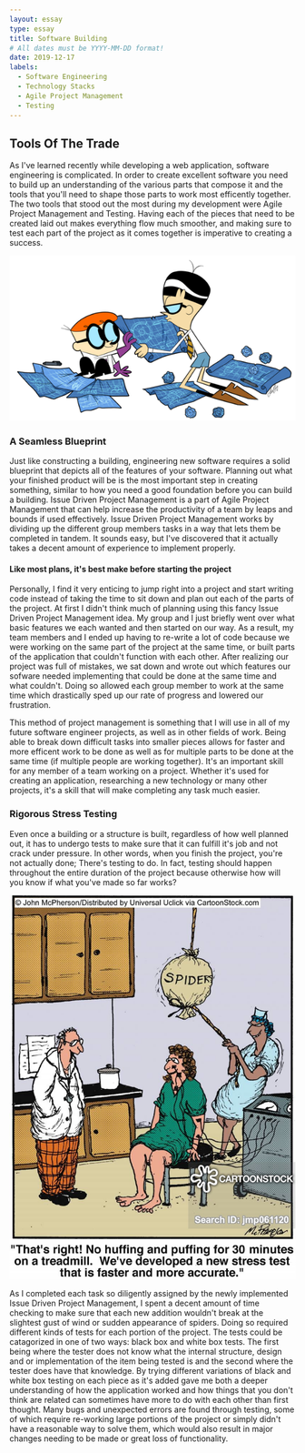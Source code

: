 ```yaml
---
layout: essay
type: essay
title: Software Building
# All dates must be YYYY-MM-DD format!
date: 2019-12-17
labels:
  - Software Engineering
  - Technology Stacks
  - Agile Project Management
  - Testing
---
```


## Tools Of The Trade

As I've learned recently while developing a web application, software engineering is complicated. In order to create
 excellent software you need to build
 up an understanding of the various parts that compose it and the tools that you'll need to shape those parts to
  work most efficently together. The two tools that stood out the most during my development were Agile Project
   Management and Testing. Having each of the pieces that need to be created
   laid out makes everything flow much
   smoother, and making sure to test each part of the project as it comes together is imperative to creating a success.


<img class="ui right medium floated rounded image" src="../images/software-building/blueprint.png">

### A Seamless Blueprint

Just like constructing a building, engineering new software requires a solid blueprint that depicts all of the
 features of your software. Planning
 out what your finished product will be is the most important step in creating something, similar to how you need a good
  foundation before you can build a building. Issue Driven Project Management is a part of Agile Project Management
   that can help increase the productivity of a team by leaps and bounds if used effectively. Issue Driven Project Management works by dividing up
    the different group members tasks in a way that lets them be completed in tandem. It sounds easy, but I've
     discovered that it actually takes a decent amount of experience to implement properly. 
      
#### Like most plans, it's best make before starting the project 
      
Personally, I find it very enticing to jump right into a project and start writing code instead of taking the
 time to sit down and plan out each of the parts of the project. At first I didn't think much of planning using this
  fancy Issue Driven Project Management idea. My group and I just briefly went over what basic features we each wanted and then started on our way. As a result, my team members and I ended up having to re-write a lot of code because we were working on the same part
    of the project at the same time, or built parts of the application that couldn't function with each other. After
     realizing our project was full of mistakes, we sat
     down and wrote out which features our sofware needed implementing that could be done at the same
      time and what couldn't. Doing so allowed each group member to work at the same time which drastically sped up
       our rate of progress and lowered our frustration. 
      
This method of project management is something that I will use in all of my future software engineer projects, as well
 as in
 other fields of work. Being able to break down difficult tasks into smaller pieces allows for faster
 and more efficent work to be done as well as for multiple parts to be done at the same time (if multiple people are
  working together). It's an important skill
  for any member of a team working on a project. Whether it's used for creating an application, researching a new
   technology or many other projects, it's a skill that will make completing any task much easier.
   
### Rigorous Stress Testing

Even once a building or a structure is built, regardless of how well planned out, it has to undergo tests to make sure that it can fulfill it's job and
 not crack under pressure. In other words, when you finish the project, you're not actually done; There's testing to
  do. In fact, testing
  should happen throughout the entire duration of the project because otherwise how will you know if what you've
   made so far works?
 
 <img class="ui left medium floated rounded image" src="../images/software-building/spiders.jpg">
 
 As I completed each task so diligently assigned by the newly implemented Issue Driven Project Management, I spent a
  decent amount of time checking to make sure that each new addition wouldn't break at the slightest gust of wind or
   sudden appearance of spiders. Doing so required different kinds of tests for each portion of the project. The
    tests could be catagorized in one of two ways: black box and white box tests. The first being where the tester does
     not know what the internal
     structure, design and or implementation of the item being tested is and the second where the tester does have
      that knowledge. By trying different variations of black and white box testing on each piece as it's added gave
       me both a deeper understanding of how the application worked and how things that you don't think are related
        can sometimes have more to do with each other than first thought. Many bugs and unexpected errors are found
         through testing, some of which require re-working large portions of the project or simply didn't have a
          reasonable way to solve them, which would also result in major changes needing to be made or great loss of
           functionality.
           
#### 